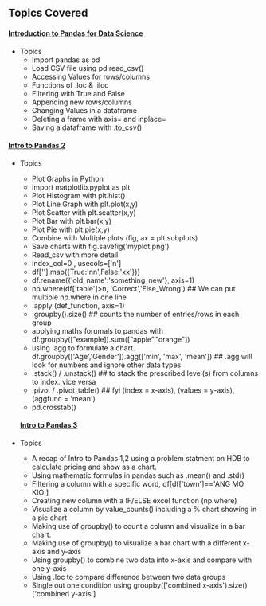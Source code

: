 <!-- Revision Section Starts -->
## Topics Covered
#### [Introduction to Pandas for Data Science](https://github.com/mommafish/BCG_Rise/tree/main/1__Python_Library/Intro_to_Pandas/1101_Introduction%20to%20Pandas)
* Topics
  * Import pandas as pd
  * Load CSV file using pd.read_csv()
  * Accessing Values for rows/columns
  * Functions of .loc & .iloc
  * Filtering with True and False
  * Appending new rows/columns
  * Changing Values in a dataframe
  * Deleting a frame with axis= and inplace=
  * Saving a dataframe with .to_csv()

#### [Intro to Pandas 2](https://github.com/mommafish/BCG_Rise/tree/main/1__Python_Library/Intro_to_Pandas/1102_Pandas2)
* Topics
  * Plot Graphs in Python 
   * import matplotlib.pyplot as plt
   * Plot Histogram with plt.hist()
   * Plot Line Graph with plt.plot(x,y)
   * Plot Scatter with plt.scatter(x,y)
   * Plot Bar with plt.bar(x,y)
   * Plot Pie with plt.pie(x,y)
   * Combine with Multiple plots (fig, ax = plt.subplots)
   * Save charts with fig.savefig('myplot.png')
  * Read_csv with more detail
   * index_col=0 , usecols=['n']
   * df[''].map({True:'nn',False:'xx'})}
   * df.rename({'old_name':'something_new'}, axis=1)
   * np.where(df['table']>n, 'Correct','Else_Wrong') ## We can put multiple np.where in one line
   * .apply (def_function, axis=1)
   * .groupby().size() ## counts the number of entries/rows in each group
   * applying maths forumals to pandas with df.groupby(["example]).sum(["apple","orange"])
   * using .agg to formulate a chart. df.groupby(['Age','Gender']).agg(['min', 'max', 'mean']) ## .agg will look for numbers and ignore other data types
   * .stack() / .unstack() ## to stack the prescribed level(s) from columns to index. vice versa
   * .pivot / .pivot_table() ## fyi (index = x-axis), (values = y-axis), (aggfunc = 'mean')
   * pd.crosstab()

   #### [Intro to Pandas 3](https://github.com/mommafish/BCG_Rise/tree/main/1__Python_Library/Intro_to_Pandas/1103_Pandas3)
* Topics
  * A recap of Intro to Pandas 1,2 using a problem statment on HDB to calculate pricing and show as a chart.
  * Using mathematic formulas in pandas such as .mean() and .std()
  * Filtering a column with a specific word, df[df['town']=='ANG MO KIO'] 
  * Creating new column with a IF/ELSE excel function (np.where)
  * Visualize a column by value_counts() including a % chart showing in a pie chart
  * Making use of groupby() to count a column and visualize in a bar chart.
  * Making use of groupby() to visualize a bar chart with a different x-axis and y-axis
  * Using groupby() to combine two data into x-axis and compare with one y-axis
  * Using .loc to compare difference between two data groups
  * Single out one condition using groupby(['combined x-axis').size()['combined y-axis']
